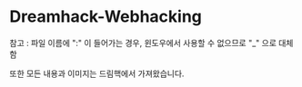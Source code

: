# Dreamhack-Webhacking  
참고 : 파일 이름에 ":" 이 들어가는 경우, 윈도우에서 사용할 수 없으므로 "_" 으로 대체함

또한 모든 내용과 이미지는 드림핵에서 가져왔습니다.